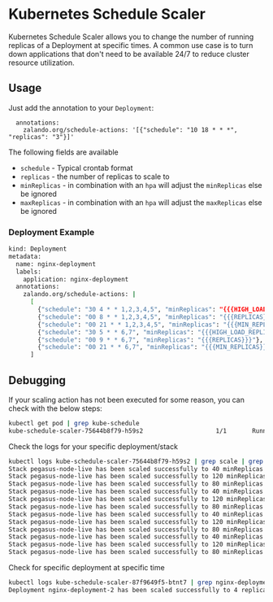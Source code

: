 ﻿# Kubernetes Schedule Scaler

Kubernetes Schedule Scaler allows you to change the number of running replicas
of a Deployment at specific times. A common use case is to turn down applications
that don't need to be available 24/7 to reduce cluster resource utilization.

## Usage

Just add the annotation to your `Deployment`:

```
  annotations:
    zalando.org/schedule-actions: '[{"schedule": "10 18 * * *", "replicas": "3"}]'
```

The following fields are available
* `schedule` - Typical crontab format
* `replicas` - the number of replicas to scale to
* `minReplicas` - in combination with an `hpa` will adjust the `minReplicas` else be ignored
* `maxReplicas` - in combination with an `hpa` will adjust the `maxReplicas` else be ignored

### Deployment Example

```bash
kind: Deployment
metadata:
  name: nginx-deployment
  labels:
    application: nginx-deployment
  annotations:
    zalando.org/schedule-actions: |
      [
        {"schedule": "30 4 * * 1,2,3,4,5", "minReplicas": "{{{HIGH_LOAD_REPLICAS}}}"},
        {"schedule": "00 8 * * 1,2,3,4,5", "minReplicas": "{{{REPLICAS}}}"},
        {"schedule": "00 21 * * 1,2,3,4,5", "minReplicas": "{{{MIN_REPLICAS}}}"},
        {"schedule": "30 5 * * 6,7", "minReplicas": "{{{HIGH_LOAD_REPLICAS}}}"},
        {"schedule": "00 9 * * 6,7", "minReplicas": "{{{REPLICAS}}}"},
        {"schedule": "00 21 * * 6,7", "minReplicas": "{{{MIN_REPLICAS}}}"}
      ]
```

## Debugging

If your scaling action has not been executed for some reason, you can check with the below steps:

```bash
kubectl get pod | grep kube-schedule
kube-schedule-scaler-75644b8f79-h59s2                    1/1       Running                 0          3d
```
Check the logs for your specific deployment/stack
```bash
kubectl logs kube-schedule-scaler-75644b8f79-h59s2 | grep scale | grep node-live
Stack pegasus-node-live has been scaled successfully to 40 minReplicas at 11-03-2019 21:00 UTC
Stack pegasus-node-live has been scaled successfully to 120 minReplicas at 12-03-2019 05:30 UTC
Stack pegasus-node-live has been scaled successfully to 80 minReplicas at 12-03-2019 07:00 UTC
Stack pegasus-node-live has been scaled successfully to 40 minReplicas at 12-03-2019 21:00 UTC
Stack pegasus-node-live has been scaled successfully to 120 minReplicas at 13-03-2019 05:30 UTC
Stack pegasus-node-live has been scaled successfully to 80 minReplicas at 13-03-2019 07:00 UTC
Stack pegasus-node-live has been scaled successfully to 40 minReplicas at 13-03-2019 21:00 UTC
Stack pegasus-node-live has been scaled successfully to 120 minReplicas at 14-03-2019 05:30 UTC
Stack pegasus-node-live has been scaled successfully to 80 minReplicas at 14-03-2019 07:00 UTC
Stack pegasus-node-live has been scaled successfully to 40 minReplicas at 14-03-2019 21:00 UTC
Stack pegasus-node-live has been scaled successfully to 120 minReplicas at 15-03-2019 05:30 UTC
Stack pegasus-node-live has been scaled successfully to 80 minReplicas at 15-03-2019 07:00 UTC
```

Check for specific deployment at specific time
```bash
kubectl logs kube-schedule-scaler-87f9649f5-btnt7 | grep nginx-deployment-2 | grep "28-12-2018 09:50"
Deployment nginx-deployment-2 has been scaled successfully to 4 replica at 28-12-2018 09:50 UTC
```
